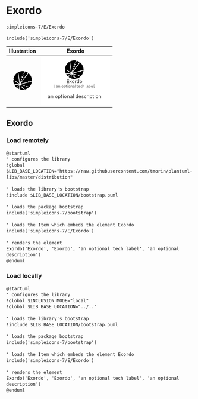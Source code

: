 # Exordo


```text
simpleicons-7/E/Exordo
```

```text
include('simpleicons-7/E/Exordo')
```



| Illustration | Exordo |
| :---: | :---: |
| ![illustration for Illustration](../../simpleicons-7/E/Exordo.png) | ![illustration for Exordo](../../simpleicons-7/E/Exordo.Local.png) |




## Exordo

### Load remotely
```plantuml
@startuml
' configures the library
!global $LIB_BASE_LOCATION="https://raw.githubusercontent.com/tmorin/plantuml-libs/master/distribution"

' loads the library's bootstrap
!include $LIB_BASE_LOCATION/bootstrap.puml

' loads the package bootstrap
include('simpleicons-7/bootstrap')

' loads the Item which embeds the element Exordo
include('simpleicons-7/E/Exordo')

' renders the element
Exordo('Exordo', 'Exordo', 'an optional tech label', 'an optional description')
@enduml
```

### Load locally
```plantuml
@startuml
' configures the library
!global $INCLUSION_MODE="local"
!global $LIB_BASE_LOCATION="../.."

' loads the library's bootstrap
!include $LIB_BASE_LOCATION/bootstrap.puml

' loads the package bootstrap
include('simpleicons-7/bootstrap')

' loads the Item which embeds the element Exordo
include('simpleicons-7/E/Exordo')

' renders the element
Exordo('Exordo', 'Exordo', 'an optional tech label', 'an optional description')
@enduml
```


